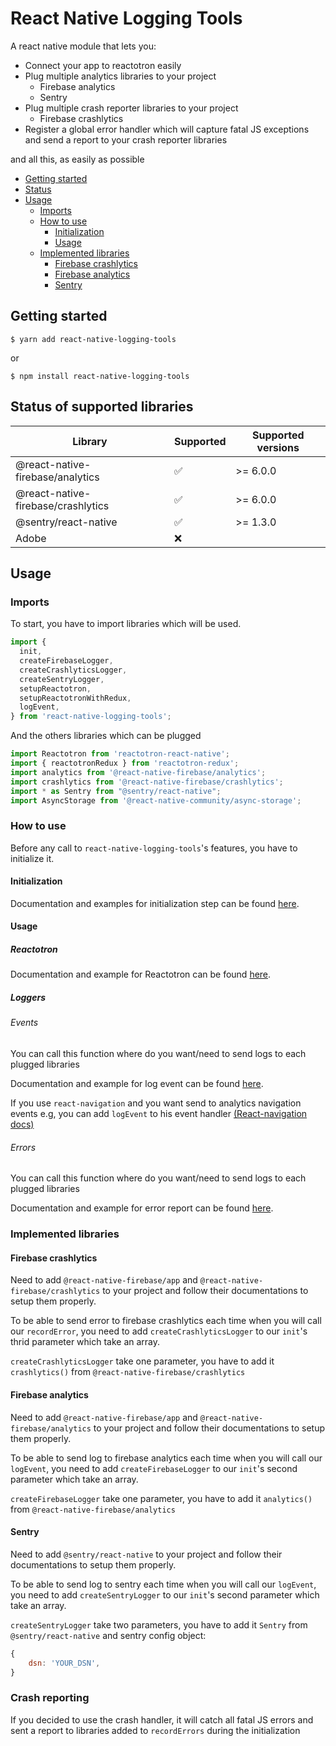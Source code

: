 # React Native Logging Tools

A react native module that lets you:
 - Connect your app to reactotron easily
 - Plug multiple analytics libraries to your project
    - Firebase analytics
    - Sentry
 - Plug multiple crash reporter libraries to your project
    - Firebase crashlytics
 - Register a global error handler which will capture fatal JS exceptions and send a report to your crash reporter libraries

and all this, as easily as possible

- [Getting started](#getting-started)
- [Status](#status)
- [Usage](#usage)
    - [Imports](#imports)
    - [How to use](#how-to-use)
        - [Initialization](#initialization)
        - [Usage](#usage)
    - [Implemented libraries](#implemented-libraries)
        - [Firebase crashlytics](#firebase-crashlytics)
        - [Firebase analytics](#firebase-analytics)
        - [Sentry](#sentry)

## Getting started

`$ yarn add react-native-logging-tools`

or

`$ npm install react-native-logging-tools`

## Status of supported libraries

|Library             |Supported        |Supported versions
|----------------|-------------|-------------|
|@react-native-firebase/analytics|:white_check_mark:| \>= 6.0.0
|@react-native-firebase/crashlytics|:white_check_mark:| \>= 6.0.0
|@sentry/react-native|:white_check_mark:| \>= 1.3.0
|Adobe|:x:|


## Usage

### Imports

To start, you have to import libraries which will be used.
```javascript
import {
  init,
  createFirebaseLogger,
  createCrashlyticsLogger,
  createSentryLogger,
  setupReactotron,
  setupReactotronWithRedux,
  logEvent,
} from 'react-native-logging-tools';
```

And the others libraries which can be plugged
```javascript
import Reactotron from 'reactotron-react-native';
import { reactotronRedux } from 'reactotron-redux';
import analytics from '@react-native-firebase/analytics';
import crashlytics from '@react-native-firebase/crashlytics';
import * as Sentry from "@sentry/react-native";
import AsyncStorage from '@react-native-community/async-storage';
```

### How to use
Before any call to `react-native-logging-tools`'s features, you have to initialize it.

#### Initialization

Documentation and examples for initialization step can be found [here](./REFERENCE_API.md).

#### Usage

##### Reactotron

Documentation and example for Reactotron can be found [here](./REFERENCE_API.md).

##### Loggers

###### Events

You can call this function where do you want/need to send logs to each plugged libraries

Documentation and example for log event can be found [here](./REFERENCE_API.md).

If you use `react-navigation` and you want send to analytics navigation events e.g, you can add `logEvent` to his event handler [(React-navigation docs)](https://reactnavigation.org/docs/navigation-events/)

###### Errors

You can call this function where do you want/need to send logs to each plugged libraries

Documentation and example for error report can be found [here](./REFERENCE_API.md).

### Implemented libraries

#### Firebase crashlytics

Need to add `@react-native-firebase/app` and `@react-native-firebase/crashlytics` to your project and follow their documentations to setup them properly.

To be able to send error to firebase crashlytics each time when you will call our `recordError`, you need to add `createCrashlyticsLogger` to our `init`'s thrid parameter which take an array.

`createCrashlyticsLogger` take one parameter, you have to add it `crashlytics()` from `@react-native-firebase/crashlytics`

#### Firebase analytics

Need to add `@react-native-firebase/app` and `@react-native-firebase/analytics` to your project and follow their documentations to setup them properly.

To be able to send log to firebase analytics each time when you will call our `logEvent`, you need to add `createFirebaseLogger` to our `init`'s second parameter which take an array.

`createFirebaseLogger` take one parameter, you have to add it `analytics()` from `@react-native-firebase/analytics`

#### Sentry

Need to add `@sentry/react-native` to your project and follow their documentations to setup them properly.

To be able to send log to sentry each time when you will call our `logEvent`, you need to add `createSentryLogger` to our `init`'s second parameter which take an array.

`createSentryLogger` take two parameters, you have to add it `Sentry` from `@sentry/react-native` and sentry config object:
```javascript
{
    dsn: 'YOUR_DSN',
}
```

### Crash reporting

If you decided to use the crash handler, it will catch all fatal JS errors and sent a report to libraries added to `recordErrors` during the initialization
